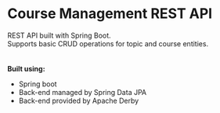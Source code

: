 # Course Management REST API

REST API built with Spring Boot.<br/>
Supports basic CRUD operations for topic and course entities.  
<br/><br/>
**Built using:**
- Spring boot
- Back-end managed by Spring Data JPA
- Back-end provided by Apache Derby

